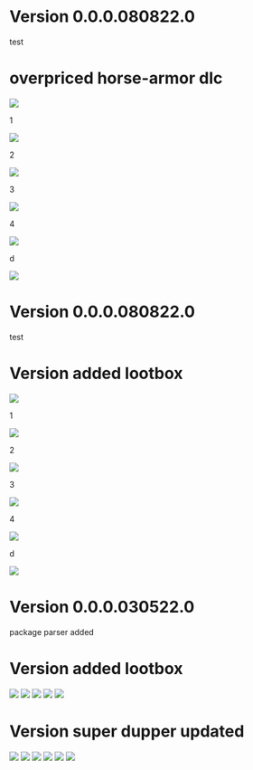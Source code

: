 # Version 0.0.0.080822.0
test

# overpriced horse-armor dlc

<img src="https://img.shields.io/badge/GAME-ADDED-brightgreen?style=for-the-badge">  

1  

<img src="https://img.shields.io/badge/GAME-CHANGED-yellow?style=for-the-badge">  

2  
 
<img src="https://img.shields.io/badge/GAME-REMOVED-red?style=for-the-badge">

3
  
<img src="https://img.shields.io/badge/CMS-ADDED-brightgreen?style=for-the-badge">  

4

<img src="https://img.shields.io/badge/CMS-CHANGED-yellow?style=for-the-badge"> 

d  
  
<img src="https://img.shields.io/badge/CMS-REMOVED-red?style=for-the-badge">


# Version 0.0.0.080822.0
test

# Version added lootbox 

<img src="https://img.shields.io/badge/GAME-ADDED-brightgreen?style=for-the-badge">  

1  

<img src="https://img.shields.io/badge/GAME-CHANGED-yellow?style=for-the-badge">  

2  
 
<img src="https://img.shields.io/badge/GAME-REMOVED-red?style=for-the-badge">

3
  
<img src="https://img.shields.io/badge/CMS-ADDED-brightgreen?style=for-the-badge">  

4

<img src="https://img.shields.io/badge/CMS-CHANGED-yellow?style=for-the-badge"> 

d  
  
<img src="https://img.shields.io/badge/CMS-REMOVED-red?style=for-the-badge">


# Version 0.0.0.030522.0
package parser added


# Version added lootbox 

<img src="https://img.shields.io/badge/GAME-CHANGED-yellow?style=for-the-badge">  
  
<img src="https://img.shields.io/badge/GAME-REMOVED-red?style=for-the-badge">
  
<img src="https://img.shields.io/badge/CMS-ADDED-brightgreen?style=for-the-badge">  

<img src="https://img.shields.io/badge/CMS-CHANGED-yellow?style=for-the-badge">  
  
<img src="https://img.shields.io/badge/CMS-REMOVED-red?style=for-the-badge">

# Version super dupper updated
<img src="https://img.shields.io/badge/GAME-ADDED-brightgreen?style=for-the-badge">  

<img src="https://img.shields.io/badge/GAME-CHANGED-yellow?style=for-the-badge">  
  
<img src="https://img.shields.io/badge/GAME-REMOVED-red?style=for-the-badge">
  
<img src="https://img.shields.io/badge/CMS-ADDED-brightgreen?style=for-the-badge">  

<img src="https://img.shields.io/badge/CMS-CHANGED-yellow?style=for-the-badge">  
  
<img src="https://img.shields.io/badge/CMS-REMOVED-red?style=for-the-badge">
